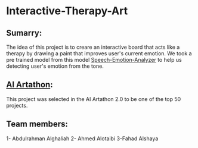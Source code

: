 # Interactive-Therapy-Art

## Sumarry:
The idea of this project is to creare an interactive board that acts like a therapy by drawing a paint that improves user's current emotion. We took a pre trained model from this model [Speech-Emotion-Analyzer](https://github.com/MITESHPUTHRANNEU/Speech-Emotion-Analyzer) to help us detecting user's emotion from the tone.

## [AI Artathon](https://www.youtube.com/watch?v=vMs_ytdVvm4):
This project was selected in the AI Artathon 2.0 to be one of the top 50 projects.

## Team members:
1- Abdulrahman Alghaliah 
2- Ahmed Alotaibi
3-Fahad Alshaya


